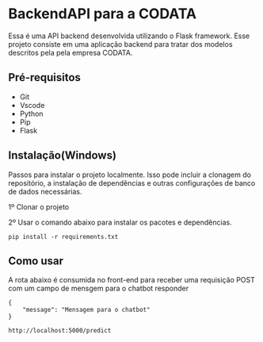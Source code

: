 # BackendAPI para a CODATA

Essa é uma API backend desenvolvida utilizando o Flask framework. 
Esse projeto consiste em uma aplicação backend para tratar dos modelos
descritos pela pela empresa CODATA.

## Pré-requisitos 
- Git
- Vscode
- Python
- Pip
- Flask

## Instalação(Windows)

Passos para instalar o projeto localmente. Isso pode incluir a clonagem do repositório, a instalação de dependências e outras configurações de banco de dados necessárias.

1º Clonar o projeto

2º Usar o comando abaixo para instalar os pacotes e dependências.
```
pip install -r requirements.txt
```

## Como usar

A rota abaixo é consumida no front-end para receber uma requisição POST com um campo de mensgem para o chatbot responder

```
{
    "message": "Mensagem para o chatbot"
}
```

```
http://localhost:5000/predict
```
